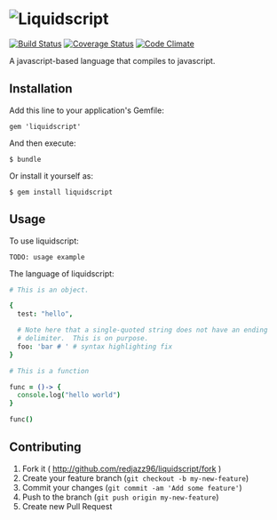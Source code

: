 # ![Liquidscript](http://i.imgur.com/xbdhTsr.png)

[![Build Status](https://travis-ci.org/redjazz96/liquidscript.png?branch=master)](https://travis-ci.org/redjazz96/liquidscript) [![Coverage Status](https://coveralls.io/repos/redjazz96/liquidscript/badge.png?branch=master)](https://coveralls.io/r/redjazz96/liquidscript?branch=master) [![Code Climate](https://codeclimate.com/github/redjazz96/liquidscript.png)](https://codeclimate.com/github/redjazz96/liquidscript)

A javascript-based language that compiles to javascript.

## Installation

Add this line to your application's Gemfile:

    gem 'liquidscript'

And then execute:

    $ bundle

Or install it yourself as:

    $ gem install liquidscript

## Usage

To use liquidscript:

```
TODO: usage example
```

The language of liquidscript:

```coffeescript
# This is an object.

{
  test: "hello",

  # Note here that a single-quoted string does not have an ending
  # delimiter.  This is on purpose.
  foo: 'bar # ' # syntax highlighting fix
}
```

```coffeescript
# This is a function

func = ()-> {
  console.log("hello world")
}

func()
```

## Contributing

1. Fork it ( http://github.com/redjazz96/liquidscript/fork )
2. Create your feature branch (`git checkout -b my-new-feature`)
3. Commit your changes (`git commit -am 'Add some feature'`)
4. Push to the branch (`git push origin my-new-feature`)
5. Create new Pull Request
